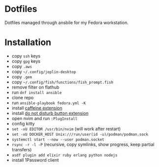 # Dotfiles

Dotfiles managed through ansbile for my Fedora workstation.

# Installation

* copy `ssh` keys
* copy `gpg` keys
* copy `.aws`
* copy `~/.config/joplin-desktop`
* copy `.gem`
* copy `~/.config/fish/functions/fish_prompt.fish`
* remove filter on flathub
* run `dnf install ansible`
* clone repo
* run `ansible-playbook fedora.yml -K`
* install [caffeine extension](https://extensions.gnome.org/extension/517/caffeine/)
* install [do not disturb button extension](https://extensions.gnome.org/extension/964/do-not-disturb-button/)
* open nvim and run `:PlugInstall`
* config kitty
* `set -xU EDITOR /usr/bin/nvim` (will work after restart)
* `set -xU DOCKER_HOST Unix:///run/user(id -u)/podman/podman.sock`
* `systemctl start --now --user podman.socket`
* `rsync -r -l -P` (recursive, copy symlinks, show progress, keep partial transfers)
* `asdf plugin add elixir ruby erlang python nodejs`
* install 1Password client
